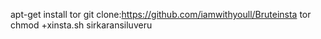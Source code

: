 apt-get install tor
git clone:https://github.com/iamwithyoull/Bruteinsta
tor
chmod +xinsta.sh
sirkaransiluveru
